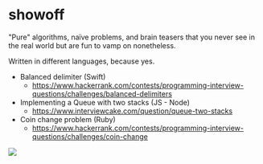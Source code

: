 # showoff

"Pure" algorithms, naïve problems, and brain teasers that you never see in the real world but are fun to vamp on nonetheless.

Written in different languages, because yes.

- Balanced delimiter (Swift)
  - <https://www.hackerrank.com/contests/programming-interview-questions/challenges/balanced-delimiters>
- Implementing a Queue with two stacks (JS - Node)
  - <https://www.interviewcake.com/question/queue-two-stacks>
- Coin change problem (Ruby)
  - <https://www.hackerrank.com/contests/programming-interview-questions/challenges/coin-change>



![](http://3.bp.blogspot.com/-JyU4PsEJwLE/U78XzPWz6II/AAAAAAAA2dk/8HBgLaeaXlY/s0/Why+I+never+show+off+in+front+of+family.gif)
